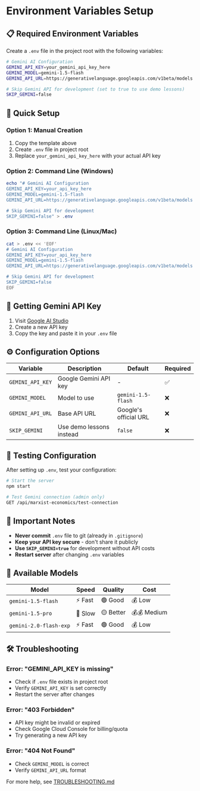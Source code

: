 # Environment Variables Setup

## 📋 Required Environment Variables

Create a `.env` file in the project root with the following variables:

```bash
# Gemini AI Configuration
GEMINI_API_KEY=your_gemini_api_key_here
GEMINI_MODEL=gemini-1.5-flash
GEMINI_API_URL=https://generativelanguage.googleapis.com/v1beta/models

# Skip Gemini API for development (set to true to use demo lessons)
SKIP_GEMINI=false
```

## 🔧 Quick Setup

### Option 1: Manual Creation

1. Copy the template above
2. Create `.env` file in project root
3. Replace `your_gemini_api_key_here` with your actual API key

### Option 2: Command Line (Windows)

```powershell
echo "# Gemini AI Configuration
GEMINI_API_KEY=your_api_key_here
GEMINI_MODEL=gemini-1.5-flash
GEMINI_API_URL=https://generativelanguage.googleapis.com/v1beta/models

# Skip Gemini API for development
SKIP_GEMINI=false" > .env
```

### Option 3: Command Line (Linux/Mac)

```bash
cat > .env << 'EOF'
# Gemini AI Configuration
GEMINI_API_KEY=your_api_key_here
GEMINI_MODEL=gemini-1.5-flash
GEMINI_API_URL=https://generativelanguage.googleapis.com/v1beta/models

# Skip Gemini API for development
SKIP_GEMINI=false
EOF
```

## 🔑 Getting Gemini API Key

1. Visit [Google AI Studio](https://makersuite.google.com/app/apikey)
2. Create a new API key
3. Copy the key and paste it in your `.env` file

## ⚙️ Configuration Options

| Variable         | Description              | Default               | Required |
| ---------------- | ------------------------ | --------------------- | -------- |
| `GEMINI_API_KEY` | Google Gemini API key    | -                     | ✅       |
| `GEMINI_MODEL`   | Model to use             | `gemini-1.5-flash`    | ❌       |
| `GEMINI_API_URL` | Base API URL             | Google's official URL | ❌       |
| `SKIP_GEMINI`    | Use demo lessons instead | `false`               | ❌       |

## 🧪 Testing Configuration

After setting up `.env`, test your configuration:

```bash
# Start the server
npm start

# Test Gemini connection (admin only)
GET /api/marxist-economics/test-connection
```

## 🚨 Important Notes

- **Never commit** `.env` file to git (already in `.gitignore`)
- **Keep your API key secure** - don't share it publicly
- **Use `SKIP_GEMINI=true`** for development without API costs
- **Restart server** after changing `.env` variables

## 🔄 Available Models

| Model                  | Speed   | Quality   | Cost        |
| ---------------------- | ------- | --------- | ----------- |
| `gemini-1.5-flash`     | ⚡ Fast | 🟢 Good   | 💰 Low      |
| `gemini-1.5-pro`       | 🐌 Slow | 🟡 Better | 💰💰 Medium |
| `gemini-2.0-flash-exp` | ⚡ Fast | 🟢 Good   | 💰 Low      |

## 🛠️ Troubleshooting

### Error: "GEMINI_API_KEY is missing"

- Check if `.env` file exists in project root
- Verify `GEMINI_API_KEY` is set correctly
- Restart the server after changes

### Error: "403 Forbidden"

- API key might be invalid or expired
- Check Google Cloud Console for billing/quota
- Try generating a new API key

### Error: "404 Not Found"

- Check `GEMINI_MODEL` is correct
- Verify `GEMINI_API_URL` format

For more help, see [TROUBLESHOOTING.md](./TROUBLESHOOTING.md)
